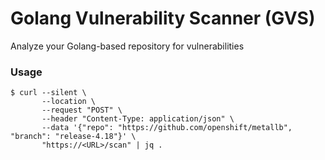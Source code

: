 # Golang Vulnerability Scanner (GVS)
Analyze your Golang-based repository for vulnerabilities

### Usage
```
$ curl --silent \
       --location \
       --request "POST" \
       --header "Content-Type: application/json" \
       --data '{"repo": "https://github.com/openshift/metallb", "branch": "release-4.18"}' \
       "https://<URL>/scan" | jq .
```
